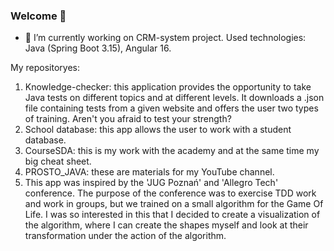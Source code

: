 ### Welсome 👋

- 🔭 I’m currently working on CRM-system project. Used technologies: Java (Spring Boot 3.15), Angular 16.

My repositoryes:
1. Knowledge-checker: this application provides the opportunity to take Java tests on different topics and at different levels. It downloads a .json file containing tests from a given website and offers the user two types of training. Aren't you afraid to test your strength?
2. School database: this app allows the user to work with a student database.
3. CourseSDA: this is my work with the academy and at the same time my big cheat sheet.
4. PROSTO_JAVA: these are materials for my YouTube channel.
5. This app was inspired by the 'JUG Poznań' and 'Allegro Tech' conference. The purpose of the conference was to exercise TDD work and work in groups, but we trained on a small algorithm for the Game Of Life. I was so interested in this that I decided to create a visualization of the algorithm, where I can create the shapes myself and look at their transformation under the action of the algorithm.

